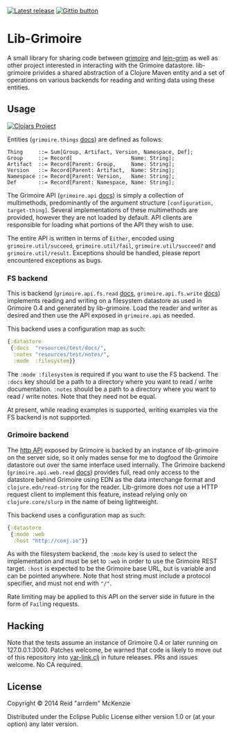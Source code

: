 [![Latest release](http://img.shields.io/github/tag/clojure-grimoire/lib-grimoire.svg)](https://clojars.org/org.clojure-grimoire/lib-grimoire)
[![Gittip button](http://img.shields.io/gittip/arrdem.svg)](https://www.gittip.com/arrdem/ "Support this project")

# Lib-Grimoire

A small library for sharing code between
[grimoire](https://github.com/clojure-grimoire/grimoire) and
[lein-grim](https://github.com/clojure-grimoire/lein-grim) as well as
other project interested in interacting with the Grimoire
datastore. lib-grimoire privides a shared abstraction of a Clojure
Maven entity and a set of operations on various backends for reading
and writing data using these entities.

## Usage

[![Clojars Project](http://clojars.org/org.clojure-grimoire/lib-grimoire/latest-version.svg)](http://clojars.org/org.clojure-grimoire/lib-grimoire)

Entities (`grimoire.things`
[docs](http://conj.io/store/org.clojure-grimoire/lib-grimoire/latest/grimoire.things))
are defined as follows:

```
Thing     ::= Sum[Group, Artifact, Version, Namespace, Def];
Group     ::= Record[                   Name: String];
Artifact  ::= Record[Parent: Group,     Name: String];
Version   ::= Record[Parent: Artifact,  Name: String];
Namespace ::= Record[Parent: Version,   Name: String];
Def       ::= Record[Parent: Namespace, Name: String];
```

The Grimoire API (`grimoire.api`
[docs](http://conj.io/store/org.clojure-grimoire/lib-grimoire/latest/grimoire.api))
is simply a collection of multimethods, predominantly of the argument
structure `[configuration, target-thing]`. Several implementations of
these multimethods are provided, however they are not loaded by
default. API clients are responsible for loading what portions of the
API they wish to use.

The entire API is written in terms of `Either`, encoded using
`grimoire.util/succeed`, `grimoire.util/fail`,
`grimoire.util/succeed?` and `grimoire.util/result`. Exceptions should
be handled, please report encountered exceptions as bugs.

### FS backend

This is backend (`grimoire.api.fs.read`
[docs](http://conj.io/store/org.clojure-grimoire/lib-grimoire/latest/grimoire.api.fs.read),
`grimoire.api.fs.write`
[docs](http://conj.io/store/org.clojure-grimoire/lib-grimoire/latest/grimoire.api.fs.write))
implements reading and writing on a filesystem datastore as used in
Grimoire 0.4 and generated by lib-grimoire. Load the reader and writer
as desired and then use the API exposed in `grimoire.api` as needed.

This backend uses a configuration map as such:

```Clojure
{:datastore
 {:docs  "resources/test/docs/",
  :notes "resources/test/notes/",
  :mode  :filesystem}}
```

The `:mode :filesystem` is required if you want to use the FS
backend. The `:docs` key should be a path to a directory where you
want to read / write documentation. `:notes` should be a path to a
directory where you want to read / write notes. Note that they need
not be equal.

At present, while reading examples is supported, writing examples via
the FS backend is not supported.

### Grimoire backend

The [http API](http://conj.io/api) exposed by Grimoire is backed by an
instance of lib-grimoire on the server side, so it only mades sense
for me to dogfood the Grimoire datastore out over the same interface
used internally. The Grimoire backend (`grimoire.api.web.read`
[docs](http://conj.io/store/org.clojure-grimoire/lib-grimoire/latest/grimoire.api.web.read))
provides full, read only access to the datastore behind Grimoire using
EDN as the data interchange format and `clojure.edn/read-string` for
the reader. Lib-grimore does _not_ use a HTTP request client to
implement this feature, instead relying only on `clojure.core/slurp`
in the name of being lightweight.

This backend uses a configuration map as such:

```Clojure
{:datastore
 {:mode :web
  :host "http://conj.io"}}
```

As with the filesystem backend, the `:mode` key is used to select the
implementation and must be set to `:web` in order to use the Grimoire
REST target. `:host` is expected to be the Grimoire base URL, but is
variable and can be pointed anywhere. Note that host string must
include a protocol specifier, and must not end with `"/"`.

Rate limiting may be applied to this API on the server side in future
in the form of `Fail`ing requests.

## Hacking

Note that the tests assume an instance of Grimoire 0.4 or later
running on 127.0.0.1:3000. Patches welcome, be warned that code is
likely to move out of this repository into
[var-link.clj](https://github.com/clojure-grimoire/var-link.clj) in
future releases. PRs and issues welcome. No CA required.

## License

Copyright © 2014 Reid "arrdem" McKenzie

Distributed under the Eclipse Public License either version 1.0 or (at
your option) any later version.
